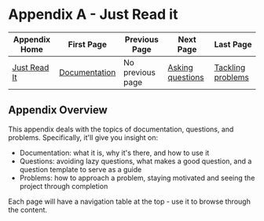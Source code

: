 # Appendix A - Just Read it

| Appendix Home | First Page | Previous Page | Next Page | Last Page |
|---------------|------------|---------------|-----------|-----------|
| [Just Read It](HOME.md) | [Documentation](DOCS.md)   | No previous page    | [Asking questions](ASK.md)  | [Tackling problems](TACKLE.md)  |

## Appendix Overview
This appendix deals with the topics of documentation, questions, and problems. Specifically, it'll give you insight on:
- Documentation: what it is, why it's there, and how to use it
- Questions: avoiding lazy questions, what makes a good question, and a question template to serve as a guide
- Problems: how to approach a problem, staying motivated and seeing the project through completion

Each page will have a navigation table at the top - use it to browse through the content.